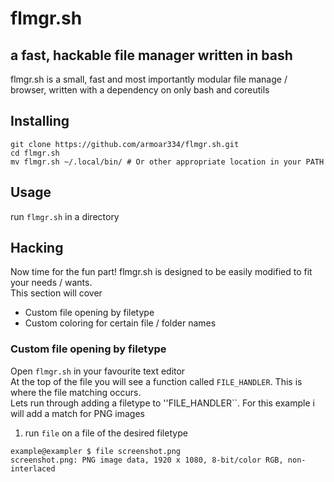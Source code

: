 # flmgr.sh
## a fast, hackable file manager written in bash
flmgr.sh is a small, fast and most importantly modular file manage / browser, written with a dependency on only bash and coreutils  

## Installing
```
git clone https://github.com/armoar334/flmgr.sh.git   
cd flmgr.sh  
mv flmgr.sh ~/.local/bin/ # Or other appropriate location in your PATH
```

## Usage
run ``flmgr.sh`` in a directory  

## Hacking
Now time for the fun part! flmgr.sh is designed to be easily modified to fit your needs / wants.  
This section will cover  
- Custom file opening by filetype
- Custom coloring for certain file / folder names


### Custom file opening by filetype
Open ``flmgr.sh`` in your favourite text editor  
At the top of the file you will see a function called ``FILE_HANDLER``. This is where the file matching occurs.  
Lets run through adding a filetype to ''FILE_HANDLER``. For this example i will add a match for PNG images  
1. run ``file`` on a file of the desired filetype
```
example@exampler $ file screenshot.png
screenshot.png: PNG image data, 1920 x 1080, 8-bit/color RGB, non-interlaced
```
